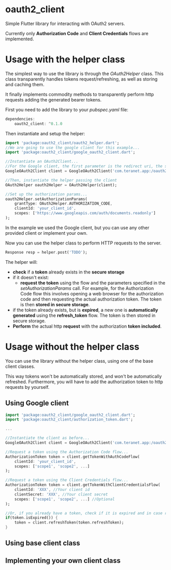 # oauth2_client
Simple Flutter library for interacting with OAuth2 servers.

Currently only **Authorization Code** and **Client Credentials** flows are implemented.

# Usage with the helper class #
The simplest way to use the library is through the *OAuth2Helper* class.
This class transparently handles tokens request/refreshing, as well as storing and caching them.

It finally implements commodity methods to transparently perform http requests adding the generated bearer tokens.

First you need to add the library to your *pubspec.yaml* file:

```dart
dependencies:
	oauth2_client: ^0.1.0
```

Then instantiate and setup the helper:


```dart
import 'package:oauth2_client/oauth2_helper.dart';
//We are going to use the google client for this example...
import 'package:oauth2_client/google_oauth2_client.dart';

//Instantiate an OAuth2Client...
//For the Google client, the first parameter is the redirect uri, the second is the custom url scheme
GoogleOAuth2Client client = GoogleOAuth2Client('com.teranet.app:/oauth2redirect', 'com.teranet.app');

//Then, instantiate the helper passing the client
OAuth2Helper oauth2Helper = OAuth2Helper(client);

//Set up the authorization params...
oauth2Helper.setAuthorizationParams(
	grantType: OAuth2Helper.AUTHORIZATION_CODE,
	clientId: 'your_client_id',
	scopes: ['https://www.googleapis.com/auth/documents.readonly']
);

```
In the example we used the Google client, but you can use any other provided client or implement your own.

Now you can use the helper class to perform HTTP requests to the server.

```dart
Response resp = helper.post('TODO');
```

The helper will:
 - **check** if a **token** already exists in the **secure storage**
 - if it doesn't exist:
 	- **request the token** using the flow and the parameters specified in the *setAuthorizationParams* call. For example, for the Authorization Code flow this involves opening a web browser for the authorization code and then requesting the actual authorization token. The token is then **stored in secure storage**.
 - if the token already exists, but is **expired**, a new one is **automatically generated** using the **refresh_token** flow. The token is then stored in secure storage.
 - **Perform** the actual http **request** with the authorization **token included**.

# Usage without the helper class #
You can use the library without the helper class, using one of the base client classes.

This way tokens won't be automatically stored, and won't be automatically refreshed. Furthermore, you will have to add the authorization token to http requests by yourself.

## Using Google client ##
```dart
import 'package:oauth2_client/google_oauth2_client.dart';
import 'package:oauth2_client/authorization_token.dart';

...

//Instantiate the client as before...
GoogleOAuth2Client client = GoogleOAuth2Client('com.teranet.app:/oauth2redirect', 'com.teranet.app');

//Request a token using the Authorization Code flow...
AuthorizationToken token = client.getTokenWithAuthCodeFlow(
	clientId: 'your_client_id',
	scopes: ['scope1', 'scope2', ...]
);

//Request a token using the Client Credentials flow...
AuthorizationToken token = client.getTokenWithClientCredentialsFlow(
	clientId: 'XXX', //Your client id
	clientSecret: 'XXX', //Your client secret
	scopes: ['scope1', 'scope2', ...] //Optional
);

//Or, if you already have a token, check if it is expired and in case refresh it...
if(token.isExpired()) {
	token = client.refreshToken(token.refreshToken);
}
```

## Using base client class ##

## Implementing your own client class ##